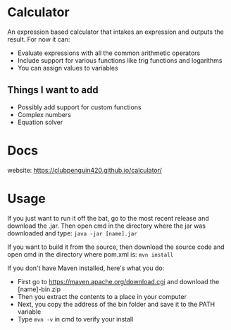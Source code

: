# Calculator
 An expression based calculator that intakes an expression and outputs the result.
 For now it can:
- Evaluate expressions with all the common arithmetic operators
- Include support for various functions like trig functions and logarithms 
- You can assign values to variables
 
## Things I want to add

 - Possibly add support for custom functions
 - Complex numbers
 - Equation solver
 
# Docs
 website: https://clubpenguin420.github.io/calculator/
 
# Usage
 If you just want to run it off the bat, go to the most recent release and download the .jar. Then open cmd in the directory where the jar was downloaded and type:
 `java -jar [name].jar`
 
 If you want to build it from the source, then download the source code and open cmd in the directory where pom.xml is: `mvn install`
 
 If you don't have Maven installed, here's what you do:
 - First go to https://maven.apache.org/download.cgi and download the [name]-bin.zip
 - Then you extract the contents to a place in your computer
 - Next, you copy the address of the bin folder and save it to the PATH variable
 - Type `mvn -v` in cmd to verify your install
 
